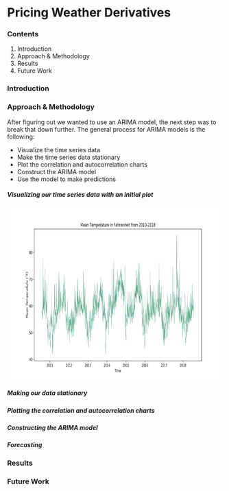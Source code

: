 # Pricing Weather Derivatives

### Contents
1. Introduction
2. Approach & Methodology
3. Results
4. Future Work

### Introduction
<Insert introduction>

### Approach & Methodology
<Insert info about data collection>
<Insert info about data processing and cleaning>
<Insert rationale for model choice (ARIMA)>

After figuring out we wanted to use an ARIMA model, the next step was to break that down further. The general process for ARIMA models is the following:
- Visualize the time series data
- Make the time series data stationary
- Plot the correlation and autocorrelation charts
- Construct the ARIMA model
- Use the model to make predictions

##### Visualizing our time series data with an initial plot
<img src="plots/initial_plot.svg" width="100%" height="400">

##### Making our data stationary
<Insert info about making data stationary using Augmented Dicky-Fuller Unit Root Test>

##### Plotting the correlation and autocorrelation charts
<Insert info about plotting these two charts>

##### Constructing the ARIMA model
<Insert info about constructing the ARIMA model>

##### Forecasting
<Insert info about using the model to make predictions>

### Results
<Insert results info>

### Future Work
<Insert future work info>